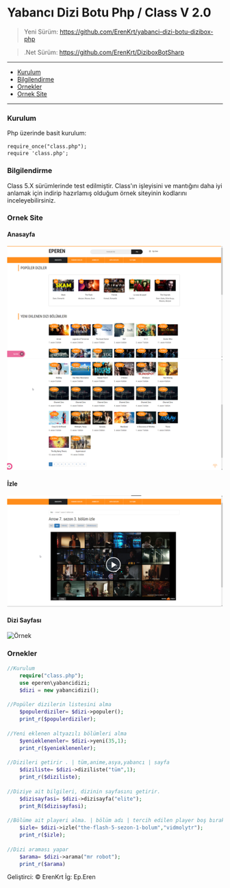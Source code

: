 # Yabancı Dizi Botu Php / Class V 2.0
> Yeni Sürüm: https://github.com/ErenKrt/yabanci-dizi-botu-dizibox-php

> .Net Sürüm: https://github.com/ErenKrt/DiziboxBotSharp


---
- [Kurulum](#kurulum)
- [Bilgilendirme](#bilgilendirme)
- [Ornekler](#ornekler)
- [Ornek Site](#ornek-site)
---


### Kurulum

Php üzerinde basit kurulum:

    require_once("class.php");
    require 'class.php';

### Bilgilendirme

Class 5.X sürümlerinde test edilmiştir.
Class'ın işleyisini ve mantığını daha iyi anlamak için indirip hazırlamış olduğum örnek siteyinin kodlarını inceleyebilirsiniz.

### Ornek Site
#### Anasayfa
![Örnek](resimler/anasayfa.png)
![Örnek](resimler/anasayfa%20(2).png)
#### İzle
![Örnek](resimler/izle.png)
#### Dizi Sayfası
![Örnek](resimler/dizi%20sayfası.png)

### Ornekler


```php
//Kurulum
	require("class.php");
	use eperen\yabancidizi;
	$dizi = new yabancidizi();
	
//Popüler dizilerin listesini alma
	$populerdiziler= $dizi->populer();
	print_r($populerdiziler);

//Yeni eklenen altyazılı bölümleri alma
	$yenieklenenler= $dizi->yeni(35,1);
	print_r($yenieklenenler);

//Dizileri getirir . | tüm,anime,asya,yabancı | sayfa
	$diziliste= $dizi->diziliste("tüm",1);
	print_r($diziliste);

//Diziye ait bilgileri, dizinin sayfasını getirir.
	$dizisayfasi= $dizi->dizisayfa("elite");
	print_R($dizisayfasi);

//Bölüme ait playeri alma. | bölüm adı | tercih edilen player boş bırakılırsa otomatik seçer
	$izle= $dizi->izle("the-flash-5-sezon-1-bolum","vidmolytr");
	print_r($izle);

//Dizi araması yapar
	$arama= $dizi->arama("mr robot");
	print_r($arama)
```
Geliştirci: © ErenKrt
İg: Ep.Eren
